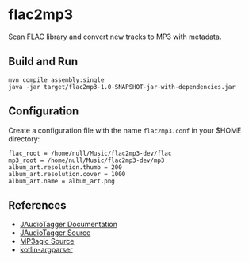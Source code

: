 # flac2mp3

Scan FLAC library and convert new tracks to MP3 with metadata.


## Build and Run

    mvn compile assembly:single
    java -jar target/flac2mp3-1.0-SNAPSHOT-jar-with-dependencies.jar


## Configuration

Create a configuration file with the name `flac2mp3.conf` in
your $HOME directory:

    flac_root = /home/null/Music/flac2mp3-dev/flac
    mp3_root = /home/null/Music/flac2mp3-dev/mp3
    album_art.resolution.thumb = 200
    album_art.resolution.cover = 1000
    album_art.name = album_art.png


## References
* [JAudioTagger Documentation](http://www.jthink.net/jaudiotagger/examples_read.jsp)
* [JAudioTagger Source](https://bitbucket.org/ijabz/jaudiotagger/src/master/README.md)
* [MP3agic Source](https://github.com/mpatric/mp3agic)
* [kotlin-argparser](https://www.kotlinresources.com/library/kotlin-argparser/)
